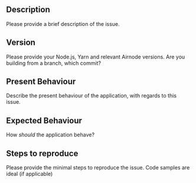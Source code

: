 ## Description

Please provide a brief description of the issue.

## Version

Please provide your Node.js, Yarn and relevant Airnode versions. Are you building from a branch, which commit?

## Present Behaviour

Describe the present behaviour of the application, with regards to this issue.

## Expected Behaviour

How _should_ the application behave?

## Steps to reproduce

Please provide the minimal steps to reproduce the issue. Code samples are ideal (if applicable)
